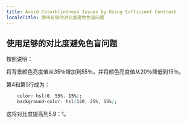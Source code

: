 ```yaml
---
title: Avoid Colorblindness Issues by Using Sufficient Contrast
localeTitle: 使用足够的对比度避免色盲问题
---
```

## 使用足够的对比度避免色盲问题

按照说明：

将背景颜色亮度值从35％增加到55％，并将颜色亮度值从20％降低到15％。

第4和第5行成为：

```css
    color: hsl(0, 55%, 15%); 
    background-color: hsl(120, 25%, 55%); 
```

这将对比度提高到5.9：1。